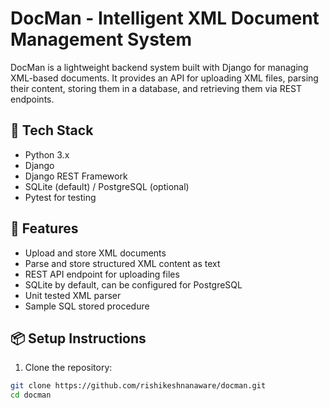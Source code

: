 # DocMan - Intelligent XML Document Management System

DocMan is a lightweight backend system built with Django for managing XML-based documents. It provides an API for uploading XML files, parsing their content, storing them in a database, and retrieving them via REST endpoints.

## 🔧 Tech Stack

- Python 3.x
- Django
- Django REST Framework
- SQLite (default) / PostgreSQL (optional)
- Pytest for testing


## 🚀 Features

- Upload and store XML documents
- Parse and store structured XML content as text
- REST API endpoint for uploading files
- SQLite by default, can be configured for PostgreSQL
- Unit tested XML parser
- Sample SQL stored procedure

## 📦 Setup Instructions

1. Clone the repository:

```bash
git clone https://github.com/rishikeshnanaware/docman.git
cd docman
